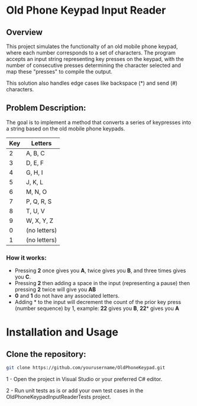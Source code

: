 # Old Phone Keypad Input Reader

## Overview

This project simulates the functionalty of an old mobile phone keypad, where each number corresponds to a set of characters. 
The program accepts an input string representing key presses on the keypad, with the number of consecutive presses determining the character selected and map these "presses" to compile the output. 

This solution also handles edge cases like backspace (*) and send (#) characters.

## Problem Description:

The goal is to implement a method that converts a series of keypresses into a string based on the old mobile phone keypads.

| Key | Letters        |
|-----|----------------|
| 2   | A, B, C        |
| 3   | D, E, F        |
| 4   | G, H, I        |
| 5   | J, K, L        |
| 6   | M, N, O        |
| 7   | P, Q, R, S     |
| 8   | T, U, V        |
| 9   | W, X, Y, Z     |
| 0   | (no letters)   |
| 1   | (no letters)   |


### How it works:

- Pressing **2** once gives you **A**, twice gives you **B**, and three times gives you **C**.
- Pressing **2** then adding a space in the input (representing a pause) then pressing **2** twice will give you **AB**
- **0** and **1** do not have any associated letters.
- Adding * to the input will decrement the count of the prior key press (number sequence) by 1, example: **22** gives you **B**, **22*** gives you **A**

# Installation and Usage

## Clone the repository:

```bash
git clone https://github.com/yourusername/OldPhoneKeypad.git
```

1 - Open the project in Visual Studio or your preferred C# editor.

2 - Run unit tests as is or add your own test cases in the OldPhoneKeypadInputReaderTests project.

